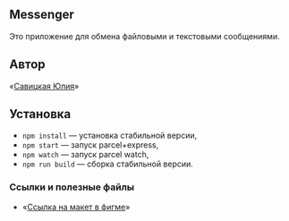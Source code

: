 ## Messenger
Это приложение для обмена файловыми и текстовыми сообщениями.

## Автор
«[Савицкая Юлия](https://github.com/uliasavi)»

## Установка

- `npm install` — установка стабильной версии,
- `npm start` — запуск parcel+express,
- `npm watch` — запуск parcel watch,
- `npm run build` — сборка стабильной версии.

### **Ссылки и полезные файлы**

- «[Ссылка на макет в фигме](https://www.figma.com/file/6ZMe50lFmKfFw7q0bdzsnU/Untitled?node-id=0%3A1)»
